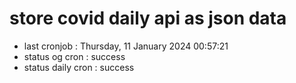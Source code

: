 # store covid daily api as json data

- last cronjob : Thursday, 11 January 2024 00:57:21
- status og cron : success
- status daily cron : success
      
      